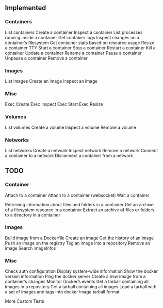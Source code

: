 
## Implemented

### Containers
List containers
Create a container
Inspect a container
List processes running inside a container
Get container logs
Inspect changes on a container’s filesystem
Get container stats based on resource usage
Resize a container TTY
Start a container
Stop a container
Restart a container
Kill a container
Update a container
Rename a container
Pause a container
Unpause a container
Remove a container

### Images
List Images
Create an image
Inspect an image

### Misc
Exec Create
Exec Inspect
Exec Start
Exec Resize


### Volumes
List volumes
Create a volume
Inspect a volume
Remove a volume

### Networks
List networks
Create a network
Inspect network
Remove a network
Connect a container to a network
Disconnect a container from a network

## TODO

### Container
Attach to a container
Attach to a container (websocket)
Wait a container

Retrieving information about files and folders in a container
Get an archive of a filesystem resource in a container
Extract an archive of files or folders to a directory in a container


### Images
Build image from a Dockerfile
Create an image
Get the history of an image
Push an image on the registry
Tag an image into a repository
Remove an image
Search imageInfos


### Misc
Check auth configuration
Display system-wide information
Show the docker version information
Ping the docker server
Create a new image from a container’s changes
Monitor Docker’s events
Get a tarball containing all images in a repository
Get a tarball containing all images
Load a tarball with a set of images and tags into docker
Image tarball format


More Custom Tests